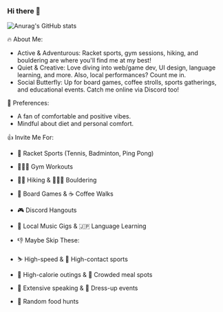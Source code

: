 ### Hi there 👋


![Anurag's GitHub stats](https://github-readme-stats.vercel.app/api?username=GroovyGG&show_icons=true&theme=radical)

🔥 About Me:

- Active & Adventurous: Racket sports, gym sessions, hiking, and bouldering are where you'll find me at my best!
- Quiet & Creative: Love diving into web/game dev, UI design, language learning, and more. Also, local performances? Count me in.
- Social Butterfly: Up for board games, coffee strolls, sports gatherings, and educational events. Catch me online via Discord too!

🥗 Preferences:

- A fan of comfortable and positive vibes.
- Mindful about diet and personal comfort.

👍 Invite Me For:

- 🏸 Racket Sports (Tennis, Badminton, Ping Pong)
- 🏋🏽‍♀️ Gym Workouts
- 🚶‍♀️ Hiking & 🧗🏽‍♀️ Bouldering
- 🎲 Board Games & ☕ Coffee Walks
- 🎮 Discord Hangouts
- 🎸 Local Music Gigs & 🇯🇵 Language Learning
- 👎 Maybe Skip These:

- ⛷️ High-speed & 🏈 High-contact sports
- 🍰 High-calorie outings & 🍔 Crowded meal spots
- 🎤 Extensive speaking & 🎩 Dress-up events
- 🍜 Random food hunts


<!--
**GroovyGG/GroovyGG** is a ✨ _special_ ✨ repository because its `README.md` (this file) appears on your GitHub profile.


-->
